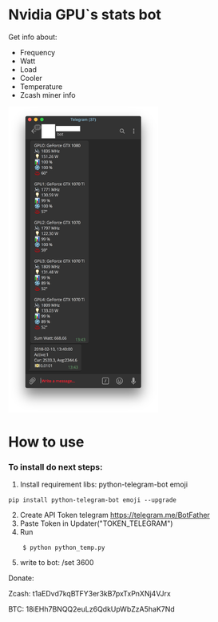 #  Nvidia GPU`s stats bot

Get info about:
* Frequency
* Watt
* Load
* Cooler
* Temperature
* Zcash miner info

<img src="https://github.com/krared/GPU_nvidia_bot/blob/master/Screen.png" width="300">

# How to use

### To install do next steps:

1. Install requirement libs: python-telegram-bot emoji
```shell
pip install python-telegram-bot emoji --upgrade
```

2. Create API Token telegram
https://telegram.me/BotFather
3. Paste Token in Updater("TOKEN_TELEGRAM")
4. Run
```shell
    $ python python_temp.py
```
5. write to bot: /set 3600 


Donate:

Zcash: t1aEDvd7kqBTFY3er3kB7pxTxPnXNj4VJrx

BTC: 18iEHh7BNQQ2euLz6QdkUpWbZzA5haK7Nd

